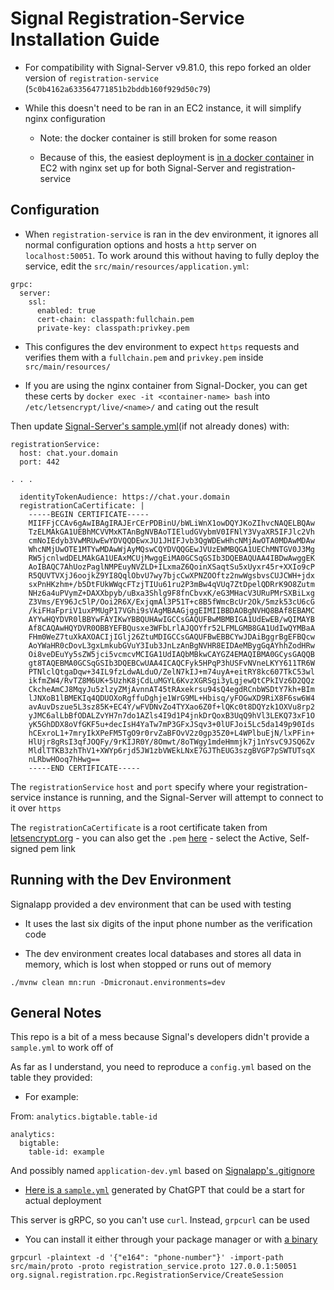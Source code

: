 # Signal Registration-Service Installation Guide

- For compatibility with Signal-Server v9.81.0, this repo forked an older version of `registration-service` (`5c0b4162a633564771851b2bddb160f929d50c79`)

- While this doesn't need to be ran in an EC2 instance, it will simplify nginx configuration

  - Note: the docker container is still broken for some reason

  - Because of this, the easiest deployment is [in a docker container](https://github.com/JJTofflemire/Signal-Docker/tree/main/registration-service) in EC2 with nginx set up for both Signal-Server and registration-service

## Configuration

- When `registration-service` is ran in the dev environment, it ignores all normal configuration options and hosts a `http` server on `localhost:50051`. To work around this without having to fully deploy the service, edit the `src/main/resources/application.yml`:

```
grpc:
  server:
    ssl:
      enabled: true
      cert-chain: classpath:fullchain.pem
      private-key: classpath:privkey.pem
```

- This configures the dev environment to expect `https` requests and verifies them with a `fullchain.pem` and `privkey.pem` inside `src/main/resources/`

- If you are using the nginx container from Signal-Docker, you can get these certs by `docker exec -it <container-name> bash` into `/etc/letsencrypt/live/<name>/` and `cat`ing out the result

Then update [Signal-Server's sample.yml](https://github.com/JJTofflemire/Signal-Server/blob/b2e9fcbd13a65f5c7f0126010891a307dc2817c4/docs/documented-sample.yml#L413)(if not already dones) with:

```
registrationService:
  host: chat.your.domain
  port: 442

. . .

  identityTokenAudience: https://chat.your.domain
  registrationCaCertificate: |
    -----BEGIN CERTIFICATE-----
    MIIFFjCCAv6gAwIBAgIRAJErCErPDBinU/bWLiWnX1owDQYJKoZIhvcNAQELBQAw
    TzELMAkGA1UEBhMCVVMxKTAnBgNVBAoTIEludGVybmV0IFNlY3VyaXR5IFJlc2Vh
    cmNoIEdyb3VwMRUwEwYDVQQDEwxJU1JHIFJvb3QgWDEwHhcNMjAwOTA0MDAwMDAw
    WhcNMjUwOTE1MTYwMDAwWjAyMQswCQYDVQQGEwJVUzEWMBQGA1UEChMNTGV0J3Mg
    RW5jcnlwdDELMAkGA1UEAxMCUjMwggEiMA0GCSqGSIb3DQEBAQUAA4IBDwAwggEK
    AoIBAQC7AhUozPaglNMPEuyNVZLD+ILxmaZ6QoinXSaqtSu5xUyxr45r+XXIo9cP
    R5QUVTVXjJ6oojkZ9YI8QqlObvU7wy7bjcCwXPNZOOftz2nwWgsbvsCUJCWH+jdx
    sxPnHKzhm+/b5DtFUkWWqcFTzjTIUu61ru2P3mBw4qVUq7ZtDpelQDRrK9O8Zutm
    NHz6a4uPVymZ+DAXXbpyb/uBxa3Shlg9F8fnCbvxK/eG3MHacV3URuPMrSXBiLxg
    Z3Vms/EY96Jc5lP/Ooi2R6X/ExjqmAl3P51T+c8B5fWmcBcUr2Ok/5mzk53cU6cG
    /kiFHaFpriV1uxPMUgP17VGhi9sVAgMBAAGjggEIMIIBBDAOBgNVHQ8BAf8EBAMC
    AYYwHQYDVR0lBBYwFAYIKwYBBQUHAwIGCCsGAQUFBwMBMBIGA1UdEwEB/wQIMAYB
    Af8CAQAwHQYDVR0OBBYEFBQusxe3WFbLrlAJQOYfr52LFMLGMB8GA1UdIwQYMBaA
    FHm0WeZ7tuXkAXOACIjIGlj26ZtuMDIGCCsGAQUFBwEBBCYwJDAiBggrBgEFBQcw
    AoYWaHR0cDovL3gxLmkubGVuY3Iub3JnLzAnBgNVHR8EIDAeMBygGqAYhhZodHRw
    Oi8veDEuYy5sZW5jci5vcmcvMCIGA1UdIAQbMBkwCAYGZ4EMAQIBMA0GCysGAQQB
    gt8TAQEBMA0GCSqGSIb3DQEBCwUAA4ICAQCFyk5HPqP3hUSFvNVneLKYY611TR6W
    PTNlclQtgaDqw+34IL9fzLdwALduO/ZelN7kIJ+m74uyA+eitRY8kc607TkC53wl
    ikfmZW4/RvTZ8M6UK+5UzhK8jCdLuMGYL6KvzXGRSgi3yLgjewQtCPkIVz6D2QQz
    CkcheAmCJ8MqyJu5zlzyZMjAvnnAT45tRAxekrsu94sQ4egdRCnbWSDtY7kh+BIm
    lJNXoB1lBMEKIq4QDUOXoRgffuDghje1WrG9ML+Hbisq/yFOGwXD9RiX8F6sw6W4
    avAuvDszue5L3sz85K+EC4Y/wFVDNvZo4TYXao6Z0f+lQKc0t8DQYzk1OXVu8rp2
    yJMC6alLbBfODALZvYH7n7do1AZls4I9d1P4jnkDrQoxB3UqQ9hVl3LEKQ73xF1O
    yK5GhDDX8oVfGKF5u+decIsH4YaTw7mP3GFxJSqv3+0lUFJoi5Lc5da149p90Ids
    hCExroL1+7mryIkXPeFM5TgO9r0rvZaBFOvV2z0gp35Z0+L4WPlbuEjN/lxPFin+
    HlUjr8gRsI3qfJOQFy/9rKIJR0Y/8Omwt/8oTWgy1mdeHmmjk7j1nYsvC9JSQ6Zv
    MldlTTKB3zhThV1+XWYp6rjd5JW1zbVWEkLNxE7GJThEUG3szgBVGP7pSWTUTsqX
    nLRbwHOoq7hHwg==
    -----END CERTIFICATE-----
```

The `registrationService` `host` and `port` specify where your registration-service instance is running, and the Signal-Server will attempt to connect to it over `https`

The `registrationCaCertificate` is a root certificate taken from [letsencrypt.org](letsencrypt.org) - you can also get the `.pem` [here](https://letsencrypt.org/certificates/) - select the Active, Self-signed pem link

## Running with the Dev Environment

Signalapp provided a dev environment that can be used with testing

- It uses the last six digits of the input phone number as the verification code

- The dev environment creates local databases and stores all data in memory, which is lost when stopped or runs out of memory

```
./mvnw clean mn:run -Dmicronaut.environments=dev
```

## General Notes

This repo is a bit of a mess because Signal's developers didn't provide a `sample.yml` to work off of

As far as I understand, you need to  reproduce a `config.yml` based on the table they provided:

 - For example:

From: `analytics.bigtable.table-id`

```
analytics:
  bigtable:
    table-id: example
```

And possibly named `application-dev.yml` based on [Signalapp's .gitignore](.gitignore)

- [Here is a `sample.yml`](sample.yml) generated by ChatGPT that could be a start for actual deployment

This server is gRPC, so you can't use `curl`. Instead, `grpcurl` can be used

- You can install it either through your package manager or with [a binary](https://github.com/fullstorydev/grpcurl#installation)

```
grpcurl -plaintext -d '{"e164": "phone-number"}' -import-path src/main/proto -proto registration_service.proto 127.0.0.1:50051 org.signal.registration.rpc.RegistrationService/CreateSession
```